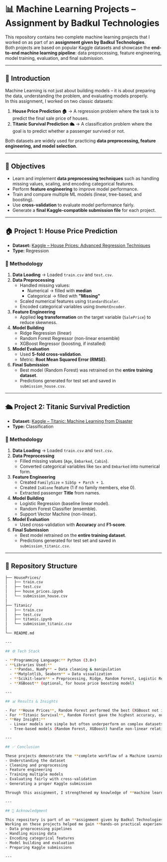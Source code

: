 # 📊 Machine Learning Projects – Assignment by Badkul Technologies

This repository contains two complete machine learning projects that I worked on as part of an **assignment given by Badkul Technologies**.  
Both projects are based on popular Kaggle datasets and showcase the **end-to-end machine learning pipeline**: data preprocessing, feature engineering, model training, evaluation, and final submission.  

---

## 📌 Introduction

Machine Learning is not just about building models – it is about preparing the data, understanding the problem, and evaluating models properly.  
In this assignment, I worked on two classic datasets:  

1. **House Price Prediction 🏠** → A regression problem where the task is to predict the final sale price of houses.  
2. **Titanic Survival Prediction 🛳️** → A classification problem where the goal is to predict whether a passenger survived or not.  

Both datasets are widely used for practicing **data preprocessing, feature engineering, and model selection**.  

---

## 🎯 Objectives

- Learn and implement **data preprocessing techniques** such as handling missing values, scaling, and encoding categorical features.  
- Perform **feature engineering** to improve model performance.  
- Train and compare multiple ML models (linear, tree-based, and boosting).  
- Use **cross-validation** to evaluate model performance fairly.  
- Generate a **final Kaggle-compatible submission file** for each project.  

---

## 🏠 Project 1: House Price Prediction

- **Dataset:** [Kaggle – House Prices: Advanced Regression Techniques](https://www.kaggle.com/c/house-prices-advanced-regression-techniques)  
- **Type:** Regression  

### 🔹 Methodology
1. **Data Loading** → Loaded `train.csv` and `test.csv`.  
2. **Data Preprocessing**  
   - Handled missing values:
     - Numerical → filled with **median**  
     - Categorical → filled with **"Missing"**  
   - Scaled numerical features using `StandardScaler`.  
   - Encoded categorical variables using `OneHotEncoder`.  
3. **Feature Engineering**  
   - Applied **log transformation** on the target variable (`SalePrice`) to reduce skewness.  
4. **Model Building**  
   - Ridge Regression (linear)  
   - Random Forest Regressor (non-linear ensemble)  
   - XGBoost Regressor (boosting, if installed)  
5. **Model Evaluation**  
   - Used **5-fold cross-validation**.  
   - Metric: **Root Mean Squared Error (RMSE)**.  
6. **Final Submission**  
   - Best model (Random Forest) was retrained on the **entire training dataset**.  
   - Predictions generated for test set and saved in `submission_house.csv`.  

---

## 🛳️ Project 2: Titanic Survival Prediction

- **Dataset:** [Kaggle – Titanic: Machine Learning from Disaster](https://www.kaggle.com/c/titanic)  
- **Type:** Classification  

### 🔹 Methodology
1. **Data Loading** → Loaded `train.csv` and `test.csv`.  
2. **Data Preprocessing**  
   - Filled missing values (`Age`, `Embarked`, `Cabin`).  
   - Converted categorical variables like `Sex` and `Embarked` into numerical form.  
3. **Feature Engineering**  
   - Created `FamilySize` = `SibSp + Parch + 1`.  
   - Created `IsAlone` feature (1 if no family members, else 0).  
   - Extracted passenger **Title** from names.  
4. **Model Building**  
   - Logistic Regression (baseline linear model).  
   - Random Forest Classifier (ensemble).  
   - Support Vector Machine (non-linear).  
5. **Model Evaluation**  
   - Used cross-validation with **Accuracy** and **F1-score**.  
6. **Final Submission**  
   - Best model retrained on the **entire training dataset**.  
   - Predictions generated for test set and saved in `submission_titanic.csv`.  

---

## 📂 Repository Structure

```bash
├── HousePrices/
│   ├── train.csv
│   ├── test.csv
│   ├── house_prices.ipynb
│   └── submission_house.csv
│
├── Titanic/
│   ├── train.csv
│   ├── test.csv
│   ├── titanic.ipynb
│   └── submission_titanic.csv
│
└── README.md

---

## ⚙️ Tech Stack

- **Programming Language:** Python (3.8+)  
- **Libraries Used:**
  - **Pandas, NumPy** → Data cleaning & manipulation  
  - **Matplotlib, Seaborn** → Data visualization  
  - **Scikit-learn** → Preprocessing, Ridge, Random Forest, Logistic Regression, SVM  
  - **XGBoost** (optional, for house price boosting model)  

---

## 📊 Results & Insights

- For **House Prices**, Random Forest performed the best (XGBoost not installed), achieving the lowest RMSE.  
- For **Titanic Survival**, Random Forest gave the highest accuracy, outperforming Logistic Regression and SVM.  
- **Key Insight:**  
  - Linear models are simple but often underperform on complex datasets.  
  - Tree-based models (Random Forest, XGBoost) handle non-linear relationships better.  

---

## ✅ Conclusion

These projects demonstrate the **complete workflow of a Machine Learning task**:  
- Understanding the dataset  
- Cleaning and preprocessing  
- Feature engineering  
- Training multiple models  
- Evaluating fairly with cross-validation  
- Generating a proper Kaggle submission  

Through this assignment, I strengthened my knowledge of **machine learning pipelines, preprocessing, model selection, and evaluation techniques**.  

---

## 📝 Acknowledgment

This repository is part of an **assignment given by Badkul Technologies**.  
Working on these projects helped me gain **hands-on practical experience** with:  
- Data preprocessing pipelines  
- Handling missing data  
- Encoding categorical features  
- Model building and evaluation  
- Preparing Kaggle submissions  

---



